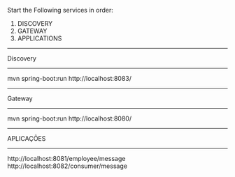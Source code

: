 Start the Following services in order:

1. DISCOVERY
2. GATEWAY
3. APPLICATIONS

*************
Discovery
*************

mvn spring-boot:run
  http://localhost:8083/
  
*************
Gateway
*************
mvn spring-boot:run
  http://localhost:8080/

*************
APLICAÇÕES
*************

  http://localhost:8081/employee/message
  http://localhost:8082/consumer/message
